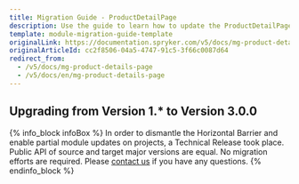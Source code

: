 ```yaml
---
title: Migration Guide - ProductDetailPage
description: Use the guide to learn how to update the ProductDetailPage module.
template: module-migration-guide-template
originalLink: https://documentation.spryker.com/v5/docs/mg-product-details-page
originalArticleId: cc2f8506-04a5-4747-91c5-3f66c0087d64
redirect_from:
  - /v5/docs/mg-product-details-page
  - /v5/docs/en/mg-product-details-page
---
```


## Upgrading from Version 1.* to Version 3.0.0

{% info_block infoBox %}
In order to dismantle the Horizontal Barrier and enable partial module updates on projects, a Technical Release took place. Public API of source and target major versions are equal. No migration efforts are required. Please [contact us](https://spryker.com/en/support/) if you have any questions.
{% endinfo_block %}
